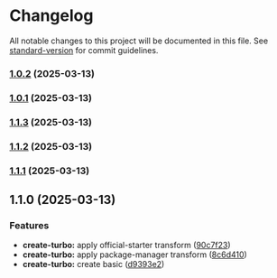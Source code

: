 # Changelog

All notable changes to this project will be documented in this file. See [standard-version](https://github.com/conventional-changelog/standard-version) for commit guidelines.

### [1.0.2](https://github.com/slavahatnuke/typex-research/compare/v1.0.1...v1.0.2) (2025-03-13)

### [1.0.1](https://github.com/slavahatnuke/typex-research/compare/v1.1.3...v1.0.1) (2025-03-13)

### [1.1.3](https://github.com/slavahatnuke/typex-research/compare/v1.1.2...v1.1.3) (2025-03-13)

### [1.1.2](https://github.com/slavahatnuke/typex-research/compare/v1.1.1...v1.1.2) (2025-03-13)

### [1.1.1](https://github.com/slavahatnuke/typex-research/compare/v1.1.0...v1.1.1) (2025-03-13)

## 1.1.0 (2025-03-13)


### Features

* **create-turbo:** apply official-starter transform ([90c7f23](https://github.com/slavahatnuke/typex-research/commit/90c7f235014f6a250c29126dad265dd578b1f125))
* **create-turbo:** apply package-manager transform ([8c6d410](https://github.com/slavahatnuke/typex-research/commit/8c6d410a2485d4f53b09803e5549cc7a8d66016e))
* **create-turbo:** create basic ([d9393e2](https://github.com/slavahatnuke/typex-research/commit/d9393e204d851815337a7215bdc3f0630c2247a8))
